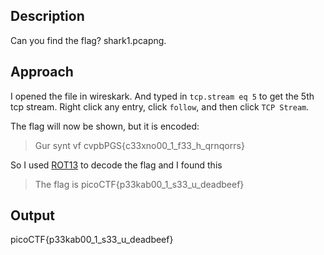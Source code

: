 ## Description
Can you find the flag? shark1.pcapng.

## Approach
I opened the file in wireskark. And typed in `tcp.stream eq 5` to get the 5th tcp stream.
Right click any entry, click `follow`, and then click `TCP Stream`.

The flag will now be shown, but it is encoded:
> Gur synt vf cvpbPGS{c33xno00_1_f33_h_qrnqorrs}

So I used [ROT13](https://rot13.com/) to decode the flag and I found this 
> The flag is picoCTF{p33kab00_1_s33_u_deadbeef}

## Output
picoCTF{p33kab00_1_s33_u_deadbeef}
